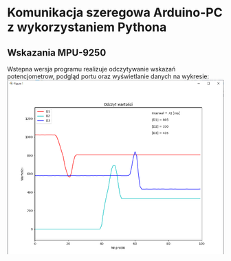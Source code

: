# Komunikacja szeregowa Arduino-PC z wykorzystaniem Pythona
## Wskazania MPU-9250
Wstepna wersja programu realizuje odczytywanie wskazań potencjometrow, podgląd portu oraz wyświetlanie danych na wykresie:
![alt text](https://github.com/MaciejZawartka/Arduino-Python/blob/master/Python_plot/Przechwytywanie.PNG)
